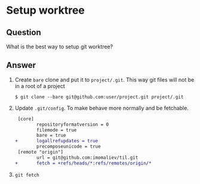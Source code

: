 # Setup worktree

## Question

What is the best way to setup git worktree?

## Answer

1. Create `bare` clone and put it to `project/.git`. This way git files will not be in a root of a project

   ```console
   $ git clone --bare git@github.com:user/project.git project/.git
   ```

1. Update `.git/config`. To make behave more normally and be fetchable.
   ```diff
    [core]
           repositoryformatversion = 0
           filemode = true
           bare = true
   +       logallrefupdates = true
           precomposeunicode = true
    [remote "origin"]
           url = git@github.com:imomaliev/til.git
   +       fetch = +refs/heads/*:refs/remotes/origin/*
   ```
1. `git fetch`
